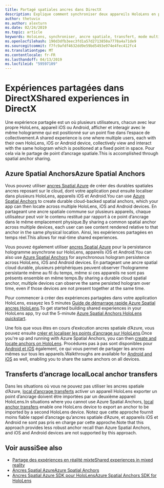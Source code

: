 ```yaml
---
title: Partagé spatiales ancres dans DirectX
description: Explique comment synchroniser deux appareils HoloLens en partageant des ancres spatiales.
author: thetuvix
ms.author: alexturn
ms.date: 02/24/2019
ms.topic: article
keywords: HoloLens, synchroniser, ancre spatiale, transfert, mode multijoueur, vue, scénario, procédure pas à pas, exemple de code, Azure, Azure les ancres spatiale, ASA
ms.openlocfilehash: 190d3dfb3eec3fd1a57d2713850a7778a4a71de9
ms.sourcegitcommit: f7fc9afdf4632dd9e59bd5493e974e4fec412fc4
ms.translationtype: MT
ms.contentlocale: fr-FR
ms.lasthandoff: 04/13/2019
ms.locfileid: "59597109"
---
```

# <a name="shared-experiences-in-directx"></a><span data-ttu-id="c7eae-104">Expériences partagées dans DirectX</span><span class="sxs-lookup"><span data-stu-id="c7eae-104">Shared experiences in DirectX</span></span>

<span data-ttu-id="c7eae-105">Une expérience partagée est un où plusieurs utilisateurs, chacun avec leur propre HoloLens, appareil iOS ou Android, afficher et interagir avec le même hologramme qui est positionné sur un point fixe dans l’espace de collectivement.</span><span class="sxs-lookup"><span data-stu-id="c7eae-105">A shared experience is one where multiple users, each with their own HoloLens, iOS or Android device, collectively view and interact with the same hologram which is positioned at a fixed point in space.</span></span> <span data-ttu-id="c7eae-106">Pour cela via le partage de point d’ancrage spatiale.</span><span class="sxs-lookup"><span data-stu-id="c7eae-106">This is accomplished through spatial anchor sharing.</span></span>

## <a name="azure-spatial-anchors"></a><span data-ttu-id="c7eae-107">Azure Spatial Anchors</span><span class="sxs-lookup"><span data-stu-id="c7eae-107">Azure Spatial Anchors</span></span>

<span data-ttu-id="c7eae-108">Vous pouvez utiliser <a href="https://docs.microsoft.com/azure/spatial-anchors/overview" target="_blank">ancres Spatial Azure</a> de créer des durables spatiales ancres reposant sur le cloud, dont votre application peut ensuite localiser dans plusieurs HoloLens, appareils iOS et Android.</span><span class="sxs-lookup"><span data-stu-id="c7eae-108">You can use <a href="https://docs.microsoft.com/azure/spatial-anchors/overview" target="_blank">Azure Spatial Anchors</a> to create durable cloud-backed spatial anchors, which your app can then locate across multiple HoloLens, iOS and Android devices.</span></span>  <span data-ttu-id="c7eae-109">En partageant une ancre spatiale commune sur plusieurs appareils, chaque utilisateur peut voir le contenu restitué par rapport à ce point d’ancrage dans le même emplacement physique.</span><span class="sxs-lookup"><span data-stu-id="c7eae-109">By sharing a common spatial anchor across multiple devices, each user can see content rendered relative to that anchor in the same physical location.</span></span>  <span data-ttu-id="c7eae-110">Ainsi, les expériences partagées en temps réel.</span><span class="sxs-lookup"><span data-stu-id="c7eae-110">This allows for real-time shared experiences.</span></span>

<span data-ttu-id="c7eae-111">Vous pouvez également utiliser <a href="https://docs.microsoft.com/azure/spatial-anchors/overview" target="_blank">ancres Spatial Azure</a> pour la persistance hologramme asynchrone sur HoloLens, appareils iOS et Android.</span><span class="sxs-lookup"><span data-stu-id="c7eae-111">You can also use <a href="https://docs.microsoft.com/azure/spatial-anchors/overview" target="_blank">Azure Spatial Anchors</a> for asynchronous hologram persistence across HoloLens, iOS and Android devices.</span></span>  <span data-ttu-id="c7eae-112">En partageant une ancre spatial cloud durable, plusieurs périphériques peuvent observer l’hologramme persistante même au fil du temps, même si ces appareils ne sont pas présents ensemble en même temps.</span><span class="sxs-lookup"><span data-stu-id="c7eae-112">By sharing a durable cloud spatial anchor, multiple devices can observe the same persisted hologram over time, even if those devices are not present together at the same time.</span></span>

<span data-ttu-id="c7eae-113">Pour commencer à créer des expériences partagées dans votre application HoloLens, essayez les 5 minutes <a href="https://docs.microsoft.com/azure/spatial-anchors/quickstarts/get-started-hololens" target="_blank">Guide de démarrage rapide Azure Spatial ancres HoloLens</a>.</span><span class="sxs-lookup"><span data-stu-id="c7eae-113">To get started building shared experiences in your HoloLens app, try out the 5-minute <a href="https://docs.microsoft.com/azure/spatial-anchors/quickstarts/get-started-hololens" target="_blank">Azure Spatial Anchors HoloLens quickstart</a>.</span></span>

<span data-ttu-id="c7eae-114">Une fois que vous êtes en cours d’exécution ancres spatiale d’Azure, vous pouvez ensuite <a href="https://docs.microsoft.com/azure/spatial-anchors/concepts/create-locate-anchors-cpp-winrt" target="_blank">créer et localiser les points d’ancrage sur HoloLens</a>.</span><span class="sxs-lookup"><span data-stu-id="c7eae-114">Once you're up and running with Azure Spatial Anchors, you can then <a href="https://docs.microsoft.com/azure/spatial-anchors/concepts/create-locate-anchors-cpp-winrt" target="_blank">create and locate anchors on HoloLens</a>.</span></span>  <span data-ttu-id="c7eae-115">Procédures pas à pas sont disponibles pour <a href="https://docs.microsoft.com/azure/spatial-anchors/create-locate-anchors-overview" target="_blank">Android et iOS</a> également, ce qui vous permet de partager les ancres mêmes sur tous les appareils.</span><span class="sxs-lookup"><span data-stu-id="c7eae-115">Walkthroughs are available for <a href="https://docs.microsoft.com/azure/spatial-anchors/create-locate-anchors-overview" target="_blank">Android and iOS</a> as well, enabling you to share the same anchors on all devices.</span></span>

## <a name="local-anchor-transfers"></a><span data-ttu-id="c7eae-116">Transferts d’ancrage local</span><span class="sxs-lookup"><span data-stu-id="c7eae-116">Local anchor transfers</span></span>

<span data-ttu-id="c7eae-117">Dans les situations où vous ne pouvez pas utiliser les ancres spatiale d’Azure, [local d’ancrage transferts](local-anchor-transfers-in-directx.md) activer un appareil HoloLens exporter un point d’ancrage doivent être importées par un deuxième appareil HoloLens.</span><span class="sxs-lookup"><span data-stu-id="c7eae-117">In situations where you cannot use Azure Spatial Anchors, [local anchor transfers](local-anchor-transfers-in-directx.md) enable one HoloLens device to export an anchor to be imported by a second HoloLens device.</span></span>  <span data-ttu-id="c7eae-118">Notez que cette approche fournit moins fiable rappel d’ancrage qu’ancres spatiale d’Azure, et appareils iOS et Android ne sont pas pris en charge par cette approche.</span><span class="sxs-lookup"><span data-stu-id="c7eae-118">Note that this approach provides less robust anchor recall than Azure Spatial Anchors, and iOS and Android devices are not supported by this approach.</span></span>

## <a name="see-also"></a><span data-ttu-id="c7eae-119">Voir aussi</span><span class="sxs-lookup"><span data-stu-id="c7eae-119">See also</span></span>
* [<span data-ttu-id="c7eae-120">Partage des expériences en réalité mixte</span><span class="sxs-lookup"><span data-stu-id="c7eae-120">Shared experiences in mixed reality</span></span>](shared-experiences-in-mixed-reality.md)
* <span data-ttu-id="c7eae-121"><a href="https://docs.microsoft.com/azure/spatial-anchors" target="_blank">Ancres Spatial Azure</a></span><span class="sxs-lookup"><span data-stu-id="c7eae-121"><a href="https://docs.microsoft.com/azure/spatial-anchors" target="_blank">Azure Spatial Anchors</a></span></span>
* <span data-ttu-id="c7eae-122"><a href="https://docs.microsoft.com/cpp/api/spatial-anchors/winrt/" target="_blank">Ancres Spatial Azure SDK pour HoloLens</a></span><span class="sxs-lookup"><span data-stu-id="c7eae-122"><a href="https://docs.microsoft.com/cpp/api/spatial-anchors/winrt/" target="_blank">Azure Spatial Anchors SDK for HoloLens</a></span></span>